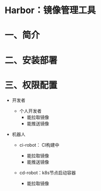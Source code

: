 # Harbor：镜像管理工具

# 一、简介

# 二、安装部署

# 三、权限配置

- 开发者

  - 个人开发者
    - 能拉取镜像
    - 能推送镜像

- 机器人
  - ci-robot： CI构建中
    - 能拉取镜像
    - 能推送镜像
    
  - cd-robot：k8s节点启动容器
    - 能拉取镜像
    
    